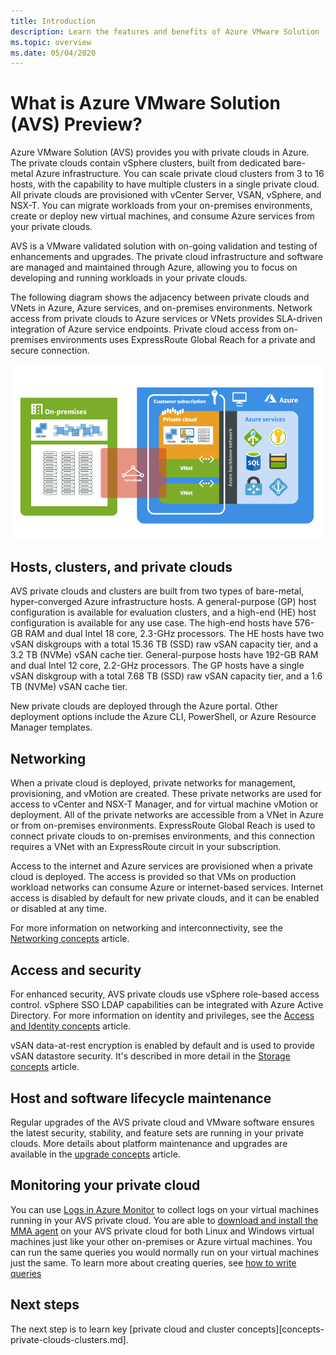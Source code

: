 ```yaml
---
title: Introduction
description: Learn the features and benefits of Azure VMware Solution (AVS) to deploy and manage VMware-based workloads in Azure.
ms.topic: overview
ms.date: 05/04/2020
---
```


# What is Azure VMware Solution (AVS) Preview?

Azure VMware Solution (AVS) provides you with private clouds in Azure. The private clouds contain vSphere clusters, built from dedicated bare-metal Azure infrastructure. You can scale private cloud clusters from 3 to 16 hosts, with the capability to have multiple clusters in a single private cloud. All private clouds are provisioned with vCenter Server, VSAN, vSphere, and NSX-T. You can migrate workloads from your on-premises environments, create or deploy new virtual machines, and consume Azure services from your private clouds.

AVS is a VMware validated solution with on-going validation and testing of enhancements and upgrades. The private cloud infrastructure and software are managed and maintained through Azure, allowing you to focus on developing and running workloads in your private clouds.

The following diagram shows the adjacency between private clouds and VNets in Azure, Azure services, and on-premises environments. Network access from private clouds to Azure services or VNets provides SLA-driven integration of Azure service endpoints. Private cloud access from on-premises environments uses ExpressRoute Global Reach for a private and secure connection.

![Image of AVS private cloud adjacency to Azure and on-premises](./media/adjacency-overview-drawing-final.png)

## Hosts, clusters, and private clouds

AVS private clouds and clusters are built from two types of bare-metal, hyper-converged Azure infrastructure hosts. A general-purpose (GP) host configuration is available for evaluation clusters, and a high-end (HE) host configuration is available for any use case. The high-end hosts have 576-GB RAM and dual Intel 18 core, 2.3-GHz processors. The HE hosts have two vSAN diskgroups with a total 15.36 TB (SSD) raw vSAN capacity tier, and a 3.2 TB (NVMe) vSAN cache tier. General-purpose hosts have 192-GB RAM and dual Intel 12 core, 2.2-GHz processors. The GP hosts have a single vSAN diskgroup with a total 7.68 TB (SSD) raw vSAN capacity tier, and a 1.6 TB (NVMe) vSAN cache tier.

New private clouds are deployed through the Azure portal. Other deployment options include the Azure CLI, PowerShell, or Azure Resource Manager templates.

## Networking

When a private cloud is deployed, private networks for management, provisioning, and vMotion are created. These private networks are used for access to vCenter and NSX-T Manager, and for virtual machine vMotion or deployment. All of the private networks are accessible from a VNet in Azure or from on-premises environments. ExpressRoute Global Reach is used to connect private clouds to on-premises environments, and this connection requires a VNet with an ExpressRoute circuit in your subscription.

Access to the internet and Azure services are provisioned when a private cloud is deployed. The access is provided so that VMs on production workload networks can consume Azure or internet-based services. Internet access is disabled by default for new private clouds, and it can be enabled or disabled at any time.

For more information on networking and interconnectivity, see the [Networking concepts](concepts-networking.md) article.

## Access and security

For enhanced security, AVS private clouds use vSphere role-based access control. vSphere SSO LDAP capabilities can be integrated with Azure Active Directory. For more information on identity and privileges, see the [Access and Identity concepts](concepts-identity.md) article.

vSAN data-at-rest encryption is enabled by default and is used to provide vSAN datastore security. It's described in more detail in the [Storage concepts](concepts-storage.md) article.

## Host and software lifecycle maintenance

Regular upgrades of the AVS private cloud and VMware software ensures the latest security, stability, and feature sets are running in your private clouds. More details about platform maintenance and upgrades are available in the [upgrade concepts](concepts-upgrades.md) article.

## Monitoring your private cloud

You can use [Logs in Azure Monitor](../azure-monitor/overview.md) to collect logs on your virtual machines running in your AVS private cloud. You are able to [download and install the MMA agent](../azure-monitor/platform/log-analytics-agent.md#installation-and-configuration) on your AVS private cloud for both Linux and Windows virtual machines just like your other on-premises or Azure virtual machines. You can run the same queries you would normally run on your virtual machines just the same. To learn more about creating queries, see [how to write queries](../azure-monitor/log-query/log-query-overview.md#how-can-i-learn-how-to-write-queries)

## Next steps

The next step is to learn key [private cloud and cluster concepts][concepts-private-clouds-clusters.md].

<!-- LINKS - external -->

<!-- LINKS - internal -->
[concepts-private-clouds-clusters]: ./concepts-private-clouds-clusters.md